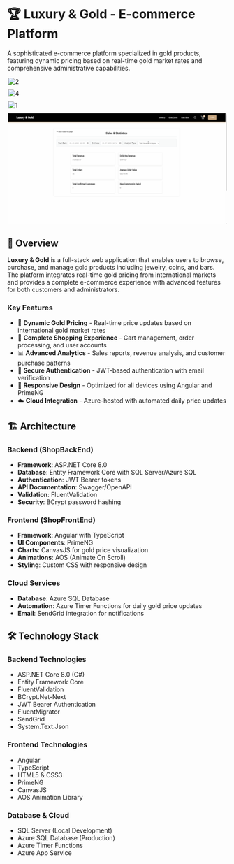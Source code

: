 # 🏆 Luxury & Gold - E-commerce Platform

A sophisticated e-commerce platform specialized in gold products, featuring dynamic pricing based on real-time gold market rates and comprehensive administrative capabilities.

<div style="display: flex; flex-wrap: wrap; gap: 10px; justify-content: center;">
  <img src="https://raw.githubusercontent.com/R-a-d-u/ShopFrontEnd/master/ShopFrontEnd/src/assets/ScreenGold3.gif" alt="2" width="500">
  <img src="https://raw.githubusercontent.com/R-a-d-u/ShopFrontEnd/master/ShopFrontEnd/src/assets/ScreenGold5.gif" alt="4" width="500">
  <img src="https://raw.githubusercontent.com/R-a-d-u/ShopFrontEnd/master/ShopFrontEnd/src/assets/ScreenGold2.gif" alt="1" width="500">
  <img src="https://raw.githubusercontent.com/R-a-d-u/ShopFrontEnd/master/ShopFrontEnd/src/assets/ScreenGold4.gif" alt="3" width="500">
</div>


## 🌟 Overview

**Luxury & Gold** is a full-stack web application that enables users to browse, purchase, and manage gold products including jewelry, coins, and bars. The platform integrates real-time gold pricing from international markets and provides a complete e-commerce experience with advanced features for both customers and administrators.

### Key Features

- 🥇 **Dynamic Gold Pricing** - Real-time price updates based on international gold market rates
- 🛒 **Complete Shopping Experience** - Cart management, order processing, and user accounts
- 📊 **Advanced Analytics** - Sales reports, revenue analysis, and customer purchase patterns
- 🔐 **Secure Authentication** - JWT-based authentication with email verification
- 📱 **Responsive Design** - Optimized for all devices using Angular and PrimeNG
- ☁️ **Cloud Integration** - Azure-hosted with automated daily price updates

## 🏗️ Architecture

### Backend (ShopBackEnd)
- **Framework**: ASP.NET Core 8.0
- **Database**: Entity Framework Core with SQL Server/Azure SQL
- **Authentication**: JWT Bearer tokens
- **API Documentation**: Swagger/OpenAPI
- **Validation**: FluentValidation
- **Security**: BCrypt password hashing

### Frontend (ShopFrontEnd)
- **Framework**: Angular with TypeScript
- **UI Components**: PrimeNG
- **Charts**: CanvasJS for gold price visualization
- **Animations**: AOS (Animate On Scroll)
- **Styling**: Custom CSS with responsive design

### Cloud Services
- **Database**: Azure SQL Database
- **Automation**: Azure Timer Functions for daily gold price updates
- **Email**: SendGrid integration for notifications

## 🛠️ Technology Stack

### Backend Technologies
- ASP.NET Core 8.0 (C#)
- Entity Framework Core
- FluentValidation
- BCrypt.Net-Next
- JWT Bearer Authentication
- FluentMigrator
- SendGrid
- System.Text.Json

### Frontend Technologies
- Angular
- TypeScript
- HTML5 & CSS3
- PrimeNG
- CanvasJS
- AOS Animation Library

### Database & Cloud
- SQL Server (Local Development)
- Azure SQL Database (Production)
- Azure Timer Functions
- Azure App Service

